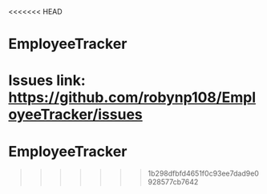 <<<<<<< HEAD
# EmployeeTracker

Issues link: https://github.com/robynp108/EmployeeTracker/issues
=======
# EmployeeTracker
>>>>>>> 1b298dfbfd4651f0c93ee7dad9e0928577cb7642
